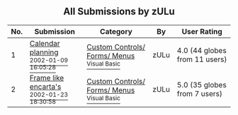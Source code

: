 ﻿<div align="center">

## All Submissions by zULu

</div>

No.  | Submission | Category | By   | User Rating
---- | ---------- | -------- | ---- | -----------
1 | [Calendar planning<br /><sup>2002-01-09 16:05:28</sup>](https://github.com/Planet-Source-Code/zulu-calendar-planning__1-30617) | [Custom Controls/ Forms/  Menus<br /><sup>Visual Basic</sup>](../ByCategory/custom-controls-forms-menus__1-4.md) | zULu | 4.0 (44 globes from 11 users)
2 | [Frame like encarta's<br /><sup>2002-01-23 18:30:58</sup>](https://github.com/Planet-Source-Code/zulu-frame-like-encarta-s__1-31099) | [Custom Controls/ Forms/  Menus<br /><sup>Visual Basic</sup>](../ByCategory/custom-controls-forms-menus__1-4.md) | zULu | 5.0 (35 globes from 7 users)
